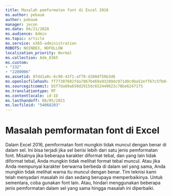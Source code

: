 ```yaml
---
title: Masalah pemformatan font di Excel 2016
ms.author: pebaum
author: pebaum
manager: jecon
ms.date: 04/21/2020
ms.audience: Admin
ms.topic: article
ms.service: o365-administration
ROBOTS: NOINDEX, NOFOLLOW
localization_priority: Normal
ms.collection: Adm_O365
ms.custom:
- "232"
- "2200006"
ms.assetid: 8fdd1a0c-6c90-43f1-af70-d200d758b3d6
ms.openlocfilehash: ff77387602fda7067b469a93289dc071d0c9ba52eff67c5fb04f4426e4034eaf
ms.sourcegitcommit: b5f7da89a650d2915dc652449623c78be6247175
ms.translationtype: MT
ms.contentlocale: id-ID
ms.lasthandoff: 08/05/2021
ms.locfileid: "54068203"
---
```

# <a name="font-formatting-problems-in-excel"></a>Masalah pemformatan font di Excel

Dalam Excel 2016, pemformatan font mungkin tidak muncul dengan benar di dalam sel. Ini bisa terjadi jika sel berisi lebih dari satu jenis pemformatan font. Misalnya jika beberapa karakter diformat tebal, dan yang lain tidak diformat tebal, Anda mungkin tidak melihat format tebal muncul. Atau jika Anda mempunyai karakter berwarna berbeda di dalam sel yang sama, Anda mungkin tidak melihat warna itu muncul dengan benar. Tim teknisi kami telah menyadari masalah ini dan sedang berupaya memperbaikinya. Untuk sementara, coba gunakan font lain. Atau, hindari menggunakan beberapa jenis pemformatan dalam sel yang sama hingga masalah ini diperbaiki.
  